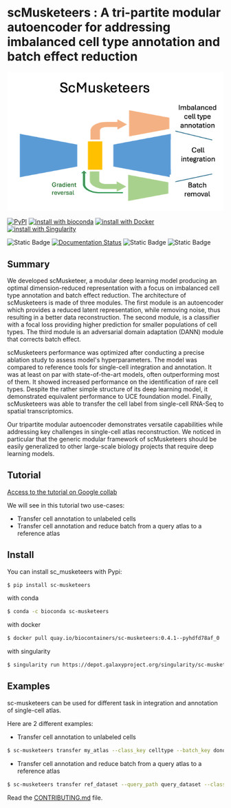 # scMusketeers : A tri-partite modular autoencoder for addressing imbalanced cell type annotation and batch effect reduction

 ![scMusketeers](docs/tripartite-autoencod.png) 
 
[![PyPI](https://img.shields.io/pypi/v/sc-musketeers)](https://pypi.org/project/sc-musketeers/)
[![install with bioconda](https://img.shields.io/badge/install%20with-bioconda-brightgreen.svg?style=flat)](https://anaconda.org/bioconda/sc-musketeers)
[![install with Docker](https://img.shields.io/badge/install%20with-docker-important.svg?style=flat-square&logo=docker)](https://biocontainers.pro/tools/sc-musketeers)
[![install with Singularity](https://img.shields.io/badge/install%20with-singularity-blue.svg?style=flat-square)](https://biocontainers.pro/tools/sc-musketeers)

![Static Badge](https://img.shields.io/badge/Packaging-Poetry-blue)
[![Documentation Status](https://readthedocs.org/projects/sc-musketeers/badge/?version=latest)](https://sc-musketeers.readthedocs.io/en/latest/?badge=latest)
![Static Badge](https://img.shields.io/badge/Docs-Mkdocs-red)
![Static Badge](https://img.shields.io/badge/Linting-flake8%20black%20mypy-yellow)

## Summary

We developed scMusketeer, a modular deep learning model producing an optimal dimension-reduced representation with a focus on imbalanced cell type annotation and batch effect reduction. The architecture of scMusketeers is made of three modules. The first module is an autoencoder which provides a reduced latent representation, while removing noise, thus resulting in a better data reconstruction. The second module, is a classifier with a focal loss providing higher prediction for smaller populations of cell types. The third module is an adversarial domain adaptation (DANN) module that corrects batch effect.

scMusketeers performance was optimized after conducting a precise ablation study to assess model's hyperparameters. The model was compared to reference tools for single-cell integration and annotation. It was at least on par with state-of-the-art models, often outperforming most of them. It showed increased performance on the identification of rare cell types. Despite the rather simple structure of its deep learning model, it demonstrated equivalent performance to UCE foundation model. Finally, scMusketeers was able to transfer the cell label from single-cell RNA-Seq to spatial transcriptomics. 

Our tripartite modular autoencoder demonstrates versatile capabilities while addressing key challenges in single-cell atlas reconstruction. We noticed in particular that the generic modular framework of scMusketeers should be easily generalized to other large-scale biology projects that require deep learning models.




## Tutorial

[Access to the tutorial on Google collab](https://colab.research.google.com/github/AntoineCollin/scMusketeers/blob/main/tutorial/scMusketeers-tutorial_deprez_lung.ipynb)

We will see in this tutorial two use-cases:
- Transfer cell annotation to unlabeled cells
- Transfer cell annotation and reduce batch from a query atlas to a reference atlas 

## Install

You can install sc_musketeers with Pypi:

```bash
$ pip install sc-musketeers
```
with conda

```bash
$ conda -c bioconda sc-musketeers
```

with docker

```bash
$ docker pull quay.io/biocontainers/sc-musketeers:0.4.1--pyhdfd78af_0
```

with singularity

```bash
$ singularity run https://depot.galaxyproject.org/singularity/sc-musketeers:0.3.7--pyhdfd78af_0
```

## Examples

sc-musketeers can be used for different task in integration and annotation of single-cell atlas. 

Here are 2 different examples:

- Transfer cell annotation to unlabeled cells

```bash
$ sc-musketeers transfer my_atlas --class_key celltype --batch_key donor --unlabeled_category=Unknown
```

- Transfer cell annotation and reduce batch from a query atlas to a reference atlas 

```bash
$ sc-musketeers transfer ref_dataset --query_path query_dataset --class_key=celltype --batch_key donor --unlabeled_category=Unknown
```



Read the [CONTRIBUTING.md](docs/contributing.md) file.
